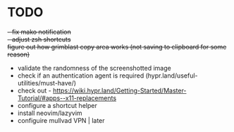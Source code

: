 # TODO
<s>- fix mako notification</s>  
<s>- adjust zsh shortcuts</s>  
<s>figure out how grimblast copy area works (not saving to clipboard for some reason)</s>  
- validate the randomness of the screenshotted image  
- check if an authentication agent is required (hypr.land/useful-utilities/must-have/)  
- check out - https://wiki.hypr.land/Getting-Started/Master-Tutorial/#apps--x11-replacements  
- configure a shortcut helper  
- install neovim/lazyvim  
- configuire mullvad VPN 	| later  
